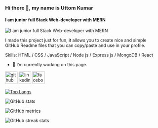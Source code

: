### Hi there 👋, my name is Uttom Kumar
#### I am junior full Stack Web-developer with MERN
![I am junior full Stack Web-developer with MERN](https://media.licdn.com/dms/image/v2/D5616AQF_zcMMKGhF5g/profile-displaybackgroundimage-shrink_350_1400/profile-displaybackgroundimage-shrink_350_1400/0/1724427995900?e=1729728000&v=beta&t=m2c8FST_nb1dV_Mm70Mn8hQ2lIVu1Q-0GNcNAZ8mlzk)

I made this project just for fun, it allows you to create nice and simple GitHub Readme files that you can copy/paste and use in your profile.

Skills:  HTML / CSS / JavaScript / Node js / Express js / MongoDB / React

- 🔭 I’m currently working on this page. 


[<img src='https://cdn.jsdelivr.net/npm/simple-icons@3.0.1/icons/github.svg' alt='github' height='40'>](https://github.com/uttom-kumar)  [<img src='https://cdn.jsdelivr.net/npm/simple-icons@3.0.1/icons/linkedin.svg' alt='linkedin' height='40'>](https://www.linkedin.com/in/uttomkumarbarman/)  [<img src='https://cdn.jsdelivr.net/npm/simple-icons@3.0.1/icons/facebook.svg' alt='facebook' height='40'>](https://www.facebook.com/uttomkumar0)  

[![Top Langs](https://github-readme-stats.vercel.app/api/top-langs/?username=uttom-kumar)](https://github.com/anuraghazra/github-readme-stats)

![GitHub stats](https://github-readme-stats.vercel.app/api?username=uttom-kumar&show_icons=true)  

![GitHub metrics](https://metrics.lecoq.io/uttom-kumar)  

![GitHub streak stats](https://streak-stats.demolab.com/?user=uttom-kumar)  

